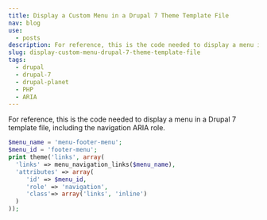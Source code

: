 ```yaml
---
title: Display a Custom Menu in a Drupal 7 Theme Template File
nav: blog
use:
  - posts
description: For reference, this is the code needed to display a menu in a Drupal 7 template file.
slug: display-custom-menu-drupal-7-theme-template-file
tags:
  - drupal
  - drupal-7
  - drupal-planet
  - PHP
  - ARIA
---
```

For reference, this is the code needed to display a menu in a Drupal 7 template file, including the navigation ARIA role.

~~~php
$menu_name = 'menu-footer-menu';
$menu_id = 'footer-menu';
print theme('links', array(
  'links' => menu_navigation_links($menu_name),
  'attributes' => array(
     'id' => $menu_id,
     'role' => 'navigation',
     'class'=> array('links', 'inline')
  )
));
~~~
